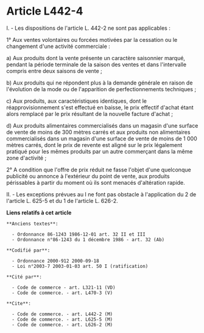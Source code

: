 # Article L442-4

I. - Les dispositions de l'article L. 442-2 ne sont pas applicables :

1° Aux ventes volontaires ou forcées motivées par la cessation ou le changement d'une activité commerciale :

a) Aux produits dont la vente présente un caractère saisonnier marqué, pendant la période terminale de la saison des ventes
et dans l'intervalle compris entre deux saisons de vente ;

b) Aux produits qui ne répondent plus à la demande générale en raison de l'évolution de la mode ou de l'apparition de
perfectionnements techniques ;

c) Aux produits, aux caractéristiques identiques, dont le réapprovisionnement s'est effectué en baisse, le prix effectif
d'achat étant alors remplacé par le prix résultant de la nouvelle facture d'achat ;

d) Aux produits alimentaires commercialisés dans un magasin d'une surface de vente de moins de 300 mètres carrés et aux
produits non alimentaires commercialisés dans un magasin d'une surface de vente de moins de 1 000 mètres carrés, dont le prix
de revente est aligné sur le prix légalement pratiqué pour les mêmes produits par un autre commerçant dans la même zone
d'activité ;

2° A condition que l'offre de prix réduit ne fasse l'objet d'une quelconque publicité ou annonce à l'extérieur du point de
vente, aux produits périssables à partir du moment où ils sont menacés d'altération rapide.

II. - Les exceptions prévues au I ne font pas obstacle à l'application du 2 de l'article L. 625-5 et du 1 de l'article L.
626-2.

**Liens relatifs à cet article**

	**Anciens textes**:

	  - Ordonnance 86-1243 1986-12-01 art. 32 II et III
	  - Ordonnance n°86-1243 du 1 décembre 1986 - art. 32 (Ab)

	**Codifié par**:

	  - Ordonnance 2000-912 2000-09-18
	  - Loi n°2003-7 2003-01-03 art. 50 I (ratification)

	**Cité par**:

	  - Code de commerce - art. L321-11 (VD)
	  - Code de commerce. - art. L470-3 (V)

	**Cite**:

	  - Code de commerce. - art. L442-2 (M)
	  - Code de commerce. - art. L625-5 (M)
	  - Code de commerce. - art. L626-2 (M)
